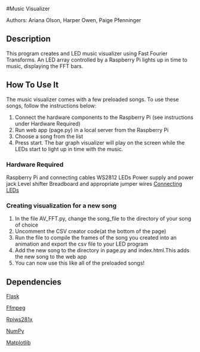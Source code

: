 #Music Visualizer

Authors: Ariana Olson, Harper Owen, Paige Pfenninger

## Description

This program creates and LED music visualizer using Fast Fourier Transforms. An LED array controlled by a Raspberry Pi lights up in time to music, displaying the FFT bars.


## How To Use It
The music visualizer comes with a few preloaded songs. To use these songs, follow the instructions below:

1. Connect the hardware components to the Raspberry Pi (see instructions under Hardware Required)
2. Run web app (page.py) in a local server from the Raspberry Pi
3. Choose a song from the list
4. Press start. The bar graph visualizer will play on the screen while the LEDs start to light up in time with the music.

### Hardware Required
Raspberry Pi and connecting cables
WS2812 LEDs
Power supply and power jack
Level shifter
Breadboard and appropriate jumper wires
[Connecting LEDs](http://popoklopsi.github.io/RaspberryPi-LedStrip/#!/ws2812)

### Creating visualization for a new song
1. In the file AV_FFT.py, change the song_file to the directory of your song of choice
2. Uncomment the CSV creator code(at the bottom of the page) 
3. Run the file to compile the frames of the song you created into an animation and export the csv file to your LED program
4. Add the new song to the directory in page.py and index.html.This adds the new song to the web app
5. You can now use this like all of the preloaded songs!


## Dependencies
[Flask](http://flask.pocoo.org/)

[Ffmpeg](https://trac.ffmpeg.org/wiki/CompilationGuide/Ubuntu)

[Rpiws281x](https://github.com/richardghirst/rpi_ws281x)

[NumPy](http://www.numpy.org/)

[Matplotlib](http://matplotlib.org/users/installing.html)

